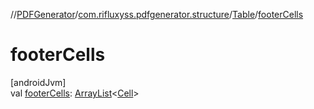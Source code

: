 //[PDFGenerator](../../../index.md)/[com.rifluxyss.pdfgenerator.structure](../index.md)/[Table](index.md)/[footerCells](footer-cells.md)

# footerCells

[androidJvm]\
val [footerCells](footer-cells.md): [ArrayList](https://developer.android.com/reference/kotlin/java/util/ArrayList.html)&lt;[Cell](../-cell/index.md)&gt;
